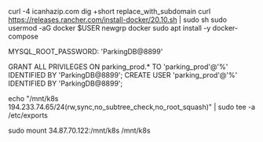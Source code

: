 curl -4 icanhazip.com
dig +short replace_with_subdomain
curl https://releases.rancher.com/install-docker/20.10.sh | sudo sh
sudo usermod -aG docker $USER
newgrp docker
sudo apt install -y docker-compose

MYSQL_ROOT_PASSWORD: 'ParkingDB@8899'

GRANT ALL PRIVILEGES ON parking_prod.\* TO 'parking_prod'@'%' IDENTIFIED BY 'ParkingDB@8899';
CREATE USER 'parking_prod'@'%' IDENTIFIED BY 'ParkingDB@8899';


echo "/mnt/k8s 194.233.74.65/24(rw,sync,no_subtree_check,no_root_squash)" | sudo tee -a /etc/exports

sudo mount 34.87.70.122:/mnt/k8s /mnt/k8s